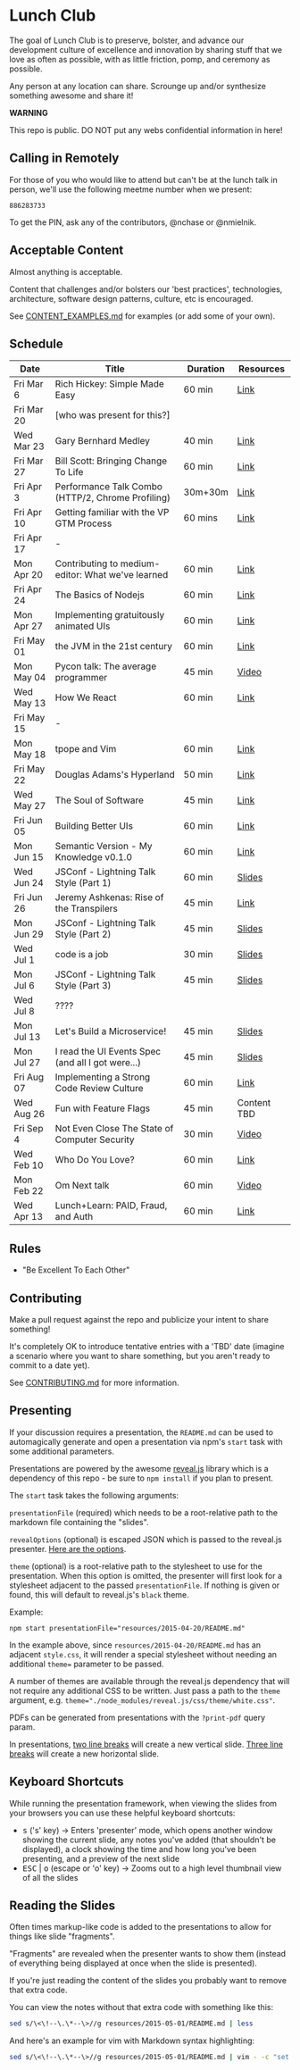 # Lunch Club

The goal of Lunch Club is to preserve, bolster, and advance our development culture
of excellence and innovation by sharing stuff that we love as often as possible,
with as little friction, pomp, and ceremony as possible.

Any person at any location can share. Scrounge up and/or synthesize something awesome and share it!

**WARNING**

This repo is public.  DO NOT put any webs confidential information in here!

## Calling in Remotely

For those of you who would like to attend but can't be at the lunch talk in person, we'll use the following meetme number when we present:

`886283733`

To get the PIN, ask any of the contributors, @nchase or @nmielnik.

## Acceptable Content

Almost anything is acceptable.

Content that challenges and/or bolsters our 'best practices', technologies,
architecture, software design patterns, culture, etc is encouraged.

See [CONTENT_EXAMPLES.md](CONTENT_EXAMPLES.md) for examples (or add some of your own).


## Schedule

Date       | Title                                             | Duration| Resources
-----------|---------------------------------------------------|---------|----------
Fri Mar 6  | Rich Hickey: Simple Made Easy                     | 60 min  | [Link](resources/2015-03-06)
Fri Mar 20 | [who was present for this?]                       |         |
Wed Mar 23 | Gary Bernhard Medley                              | 40 min  | [Link](resources/2015-03-23)
Fri Mar 27 | Bill Scott: Bringing Change To Life               | 60 min  | [Link](resources/2015-03-27)
Fri Apr 3  | Performance Talk Combo (HTTP/2, Chrome Profiling) | 30m+30m | [Link](resources/2015-04-03)
Fri Apr 10 | Getting familiar with the VP GTM Process          | 60 mins | [Link](resources/2015-04-10)
Fri Apr 17 | -                                                 |         |
Mon Apr 20 | Contributing to medium-editor: What we've learned | 60 min  | [Link](resources/2015-04-20)
Fri Apr 24 | The Basics of Nodejs                              | 60 min  | [Link](resources/2015-04-24)
Mon Apr 27 | Implementing gratuitously animated UIs            | 60 min  | [Link](resources/2015-04-27)
Fri May 01 | the JVM in the 21st century                       | 60 min  | [Link](resources/2015-05-01)
Mon May 04 | Pycon talk: The average programmer                | 45 min  | [Video](https://www.youtube.com/watch?v=hIJdFxYlEKE)
Wed May 13 | How We React                                      | 60 min  | [Link](resources/2015-05-13)
Fri May 15 | -                                                 |         |
Mon May 18 | tpope and Vim                                     | 60 min  | [Link](resources/2015-05-18)
Fri May 22 | Douglas Adams's Hyperland                         | 50 min  | [Link](resources/2015-05-22)
Wed May 27 | The Soul of Software                              | 45 min  | [Link](http://devblog.avdi.org/2015/05/21/the-soul-of-software/)
Fri Jun 05 | Building Better UIs                               | 60 min  | [Link](resources/2015-06-05)
Mon Jun 15 | Semantic Version - My Knowledge v0.1.0            | 60 min  | [Link](https://github.com/nmielnik/notes/blob/master/semver-talk-06-15-2015/README.md)
Wed Jun 24 | JSConf - Lightning Talk Style (Part 1)            | 60 min  | [Slides](resources/2015-06-24)
Fri Jun 26 | Jeremy Ashkenas: Rise of the Transpilers          | 45 min  | [Link](resources/2015-06-26/)
Mon Jun 29 | JSConf - Lightning Talk Style (Part 2)            | 45 min  | [Slides](resources/2015-06-29)
Wed Jul 1  | code is a job                                     | 30 min  | [Slides](https://speakerdeck.com/garann/code-is-a-job)
Mon Jul 6  | JSConf - Lightning Talk Style (Part 3)            | 45 min  | [Slides](resources/2015-07-06)
Wed Jul 8  | ????
Mon Jul 13 | Let's Build a Microservice!                       | 45 min  | [Slides](resources/2015-07-13)
Mon Jul 27 | I read the UI Events Spec (and all I got were...) | 45 min  | [Slides](https://github.com/nmielnik/notes/blob/master/dom-events/lunch-talk-07-27-2015.md)
Fri Aug 07 | Implementing a Strong Code Review Culture         | 60 min  | [Link](resources/2015-08-07)
Wed Aug 26 | Fun with Feature Flags                            | 45 min  | Content TBD
Fri Sep 4  | Not Even Close The State of Computer Security     | 30 min  | [Video](https://vimeo.com/135347162)
Wed Feb 10 | Who Do You Love?                                  | 60 min  | [Link](resources/2016-02-10)
Mon Feb 22 | Om Next talk                                      | 60 min  | [Video](https://www.youtube.com/watch?v=MDZpSIngwm4)
Wed Apr 13 | Lunch+Learn: PAID, Fraud, and Auth                | 60 min  | [Link](https://github.com/websdev/paid-scripts/blob/master/presentations/paid-apr-2016.md)

## Rules

* "Be Excellent To Each Other"


## Contributing

Make a pull request against the repo and publicize your intent to share something!

It's completely OK to introduce tentative entries with a 'TBD' date
(imagine a scenario where you want to share something, but you aren't ready to commit to a date yet).

See [CONTRIBUTING.md](CONTRIBUTING.md) for more information.


## Presenting

If your discussion requires a presentation, the `README.md` can be used to automagically
generate and open a presentation via npm's `start` task with some additional parameters.

Presentations are powered by the awesome [reveal.js](https://github.com/hakimel/reveal.js)
library which is a dependency of this repo - be sure to `npm install` if you plan to present.

The `start` task takes the following arguments:

`presentationFile` (required) which needs to be a root-relative path to the markdown file
containing the "slides".

`revealOptions` (optional) is escaped JSON which is passed to the reveal.js presenter.
[Here are the options](https://github.com/hakimel/reveal.js#configuration).

`theme` (optional) is a root-relative path to the stylesheet to use for the presentation.
When this option is omitted, the presenter will first look for a stylesheet adjacent to the passed
`presentationFile`.  If nothing is given or found, this will default to reveal.js's `black` theme.

Example:

```
npm start presentationFile="resources/2015-04-20/README.md"
```

In the example above, since `resources/2015-04-20/README.md` has an adjacent `style.css`, it will render
a special stylesheet without needing an additional `theme=` parameter to be passed.

A number of themes are available through the reveal.js dependency that will not
require any additional CSS to be written. Just pass a path to the `theme` argument,
e.g. `theme="./node_modules/reveal.js/css/theme/white.css"`.

PDFs can be generated from presentations with the `?print-pdf` query param.

In presentations, [two line breaks](presentation.ejs#L19) will create a new vertical slide.
[Three line breaks](presentation.ejs#L18) will create a new horizontal slide.

## Keyboard Shortcuts

While running the presentation framework, when viewing the slides from your browsers you can use these helpful keyboard shortcuts:

* <kbd>s</kbd> ('s' key) -> Enters 'presenter' mode, which opens another window showing the current slide, any notes you've added (that shouldn't be displayed), a clock showing the time and how long you've been presenting, and a preview of the next slide
* <kbd>ESC</kbd> | <kbd>o</kbd> (escape or 'o' key) -> Zooms out to a high level thumbnail view of all the slides

## Reading the Slides

Often times markup-like code is added to the presentations to allow for things like slide "fragments".

"Fragments" are revealed when the presenter wants to show them
(instead of everything being displayed at once when the slide is presented).

If you're just reading the content of the slides you probably want to remove that extra code.

You can view the notes without that extra code with something like this:

``` sh
sed s/\<\!--\.\*--\>//g resources/2015-05-01/README.md | less
```

And here's an example for vim with Markdown syntax highlighting:

``` sh
sed s/\<\!--\.\*--\>//g resources/2015-05-01/README.md | vim - -c "set syntax=markdown"
```
